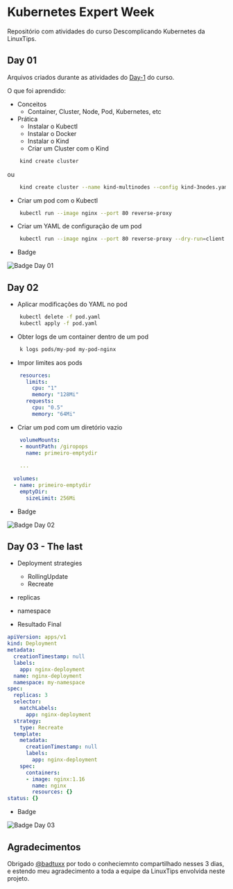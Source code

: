 # Kubernetes Expert Week

Repositório com atividades do curso Descomplicando Kubernetes da LinuxTips.

## Day 01
Arquivos criados durante as atividades do [Day-1](https://github.com/badtuxx/CertifiedContainersExpert/tree/main/DescomplicandoKubernetes/day-1) do curso.

O que foi aprendido:
 - Conceitos
   - Container, Cluster, Node, Pod, Kubernetes, etc
 - Prática
   - Instalar o Kubectl
   - Instalar o Docker
   - Instalar o Kind
   - Criar um Cluster com o Kind

```sh
    kind create cluster
```
ou
```sh
    kind create cluster --name kind-multinodes --config kind-3nodes.yaml
```

   - Criar um pod com o Kubectl
```sh
    kubectl run --image nginx --port 80 reverse-proxy
```

   - Criar um YAML de configuração de um pod
```sh
    kubectl run --image nginx --port 80 reverse-proxy --dry-run=client -o yaml > pod.yaml
```
   - Badge

![Badge Day 01](https://github.com/juninhocruzg3/Descomplicando_Kubernetes/blob/master/badges/day01.png)


## Day 02

  - Aplicar modificações do YAML no pod

```sh
    kubectl delete -f pod.yaml
    kubectl apply -f pod.yaml
```

  - Obter logs de um container dentro de um pod
```sh
    k logs pods/my-pod my-pod-nginx
```

  - Impor limites aos pods
```yaml
    resources:
      limits:
        cpu: "1"
        memory: "128Mi"
      requests:
        cpu: "0.5"
        memory: "64Mi"
```
  - Criar um pod com um diretório vazio
```yaml
    volumeMounts:
    - mountPath: /giropops
      name: primeiro-emptydir
    
    ...
    
  volumes:
  - name: primeiro-emptydir
    emptyDir:
      sizeLimit: 256Mi
```


   - Badge

![Badge Day 02](https://github.com/juninhocruzg3/Descomplicando_Kubernetes/blob/master/badges/day02.png)


## Day 03 - The last

  - Deployment strategies
    - RollingUpdate
    - Recreate
  - replicas
  - namespace
  
  - Resultado Final
  
```yaml
apiVersion: apps/v1
kind: Deployment
metadata:
  creationTimestamp: null
  labels:
    app: nginx-deployment
  name: nginx-deployment
  namespace: my-namespace
spec:
  replicas: 3
  selector:
    matchLabels:
      app: nginx-deployment
  strategy:
    type: Recreate
  template:
    metadata:
      creationTimestamp: null
      labels:
        app: nginx-deployment
    spec:
      containers:
      - image: nginx:1.16
        name: nginx
        resources: {}
status: {}
```
  
  
  
   - Badge

![Badge Day 03](https://github.com/juninhocruzg3/Descomplicando_Kubernetes/blob/master/badges/day03.png)

## Agradecimentos

Obrigado [@badtuxx](https://github.com/badtuxx) por todo o conheciemnto compartilhado nesses 3 dias, e estendo meu agradecimento a toda a equipe da LinuxTips envolvida neste projeto.
